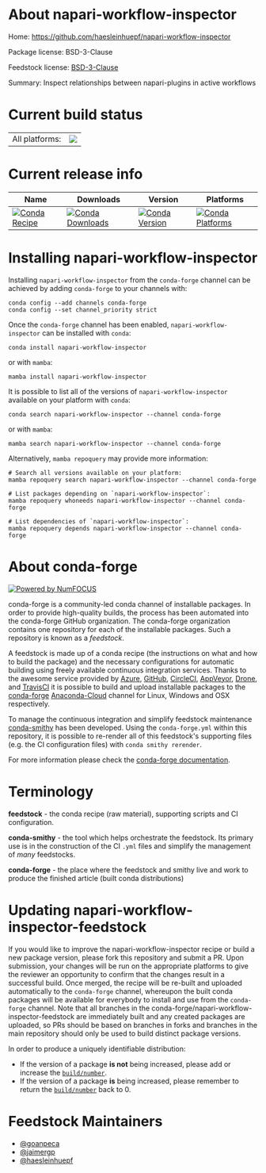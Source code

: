 About napari-workflow-inspector
===============================

Home: https://github.com/haesleinhuepf/napari-workflow-inspector

Package license: BSD-3-Clause

Feedstock license: [BSD-3-Clause](https://github.com/conda-forge/napari-workflow-inspector-feedstock/blob/main/LICENSE.txt)

Summary: Inspect relationships between napari-plugins in active workflows

Current build status
====================


<table><tr><td>All platforms:</td>
    <td>
      <a href="https://dev.azure.com/conda-forge/feedstock-builds/_build/latest?definitionId=15302&branchName=main">
        <img src="https://dev.azure.com/conda-forge/feedstock-builds/_apis/build/status/napari-workflow-inspector-feedstock?branchName=main">
      </a>
    </td>
  </tr>
</table>

Current release info
====================

| Name | Downloads | Version | Platforms |
| --- | --- | --- | --- |
| [![Conda Recipe](https://img.shields.io/badge/recipe-napari--workflow--inspector-green.svg)](https://anaconda.org/conda-forge/napari-workflow-inspector) | [![Conda Downloads](https://img.shields.io/conda/dn/conda-forge/napari-workflow-inspector.svg)](https://anaconda.org/conda-forge/napari-workflow-inspector) | [![Conda Version](https://img.shields.io/conda/vn/conda-forge/napari-workflow-inspector.svg)](https://anaconda.org/conda-forge/napari-workflow-inspector) | [![Conda Platforms](https://img.shields.io/conda/pn/conda-forge/napari-workflow-inspector.svg)](https://anaconda.org/conda-forge/napari-workflow-inspector) |

Installing napari-workflow-inspector
====================================

Installing `napari-workflow-inspector` from the `conda-forge` channel can be achieved by adding `conda-forge` to your channels with:

```
conda config --add channels conda-forge
conda config --set channel_priority strict
```

Once the `conda-forge` channel has been enabled, `napari-workflow-inspector` can be installed with `conda`:

```
conda install napari-workflow-inspector
```

or with `mamba`:

```
mamba install napari-workflow-inspector
```

It is possible to list all of the versions of `napari-workflow-inspector` available on your platform with `conda`:

```
conda search napari-workflow-inspector --channel conda-forge
```

or with `mamba`:

```
mamba search napari-workflow-inspector --channel conda-forge
```

Alternatively, `mamba repoquery` may provide more information:

```
# Search all versions available on your platform:
mamba repoquery search napari-workflow-inspector --channel conda-forge

# List packages depending on `napari-workflow-inspector`:
mamba repoquery whoneeds napari-workflow-inspector --channel conda-forge

# List dependencies of `napari-workflow-inspector`:
mamba repoquery depends napari-workflow-inspector --channel conda-forge
```


About conda-forge
=================

[![Powered by
NumFOCUS](https://img.shields.io/badge/powered%20by-NumFOCUS-orange.svg?style=flat&colorA=E1523D&colorB=007D8A)](https://numfocus.org)

conda-forge is a community-led conda channel of installable packages.
In order to provide high-quality builds, the process has been automated into the
conda-forge GitHub organization. The conda-forge organization contains one repository
for each of the installable packages. Such a repository is known as a *feedstock*.

A feedstock is made up of a conda recipe (the instructions on what and how to build
the package) and the necessary configurations for automatic building using freely
available continuous integration services. Thanks to the awesome service provided by
[Azure](https://azure.microsoft.com/en-us/services/devops/), [GitHub](https://github.com/),
[CircleCI](https://circleci.com/), [AppVeyor](https://www.appveyor.com/),
[Drone](https://cloud.drone.io/welcome), and [TravisCI](https://travis-ci.com/)
it is possible to build and upload installable packages to the
[conda-forge](https://anaconda.org/conda-forge) [Anaconda-Cloud](https://anaconda.org/)
channel for Linux, Windows and OSX respectively.

To manage the continuous integration and simplify feedstock maintenance
[conda-smithy](https://github.com/conda-forge/conda-smithy) has been developed.
Using the ``conda-forge.yml`` within this repository, it is possible to re-render all of
this feedstock's supporting files (e.g. the CI configuration files) with ``conda smithy rerender``.

For more information please check the [conda-forge documentation](https://conda-forge.org/docs/).

Terminology
===========

**feedstock** - the conda recipe (raw material), supporting scripts and CI configuration.

**conda-smithy** - the tool which helps orchestrate the feedstock.
                   Its primary use is in the construction of the CI ``.yml`` files
                   and simplify the management of *many* feedstocks.

**conda-forge** - the place where the feedstock and smithy live and work to
                  produce the finished article (built conda distributions)


Updating napari-workflow-inspector-feedstock
============================================

If you would like to improve the napari-workflow-inspector recipe or build a new
package version, please fork this repository and submit a PR. Upon submission,
your changes will be run on the appropriate platforms to give the reviewer an
opportunity to confirm that the changes result in a successful build. Once
merged, the recipe will be re-built and uploaded automatically to the
`conda-forge` channel, whereupon the built conda packages will be available for
everybody to install and use from the `conda-forge` channel.
Note that all branches in the conda-forge/napari-workflow-inspector-feedstock are
immediately built and any created packages are uploaded, so PRs should be based
on branches in forks and branches in the main repository should only be used to
build distinct package versions.

In order to produce a uniquely identifiable distribution:
 * If the version of a package **is not** being increased, please add or increase
   the [``build/number``](https://docs.conda.io/projects/conda-build/en/latest/resources/define-metadata.html#build-number-and-string).
 * If the version of a package **is** being increased, please remember to return
   the [``build/number``](https://docs.conda.io/projects/conda-build/en/latest/resources/define-metadata.html#build-number-and-string)
   back to 0.

Feedstock Maintainers
=====================

* [@goanpeca](https://github.com/goanpeca/)
* [@jaimergp](https://github.com/jaimergp/)
* [@haesleinhuepf](https://github.com/haesleinhuepf/)

